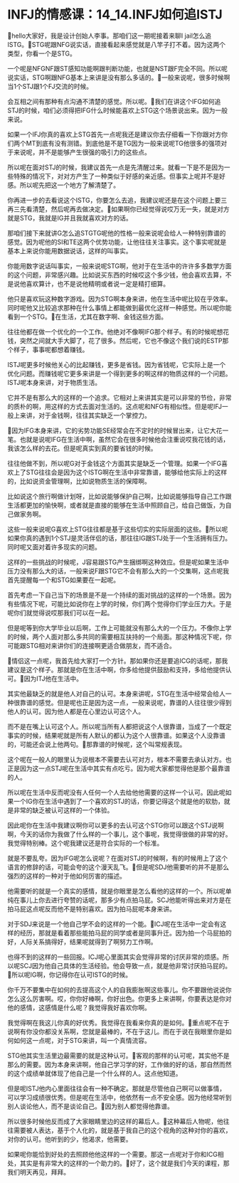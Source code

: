 # INFJ的情感课：14_14.INFJ如何追ISTJ

🎼hello大家好，我是设计创始人李事。那咱们这一期呢接着来聊I jail怎么追ISTG。🎼STG呢跟NFG说实话，直接看起来感觉就是八竿子打不着。因为这两个类型，你看一个是STG。

一个呢是NFGNF跟ST感知功能啊跟判断功能，也就是NST跟F完全不同。所以呢说实话，STG啊跟NFG基本上来讲是没有那么多话的。🎼一般来说呢，很多时候啊当1个STJ跟1个FJ交流的时候。

会互相之间有那种有点沟通不清楚的感觉。所以呢。🎼我们在讲这个IFG如何追STJ的时候，咱们必须得把IFG什么时候能喜欢上STG这个场景说出来。因为一般来说。

如果一个IFJ你真的喜欢上STG首先一点呢我还是建议你去仔细看一下你跟对方你们两个MT到底有没有测错。到底他是不是TG因为一般来说呢TG他很多的强项对于来说呢，并不是能够产生很强的吸引力的这些点。

所以呢在面对STJ的时候，我建议首先一点是先清醒过来。就看一下是不是因为一些特殊的情况下，对对方产生了一种类似于好感的亲近感。但事实上呢并不是好感。所以呢先把这一个地方了解清楚了。

你再进一步的去看说这个ISTG，你要怎么去追，我建议呢还是在这个问题上要三再三先看清楚，然后呢再去做决定。🎼如果啊你已经觉得说哎万无一失，就是对方就是STG，我就是IG并且我就喜欢对方的话。

那咱们接下来就讲G怎么追STGTG呢他的性格一般来说呢会给人一种特别靠谱的感觉。因为呢他的SI和TE这两个优势功能，让他往往关注事实。这个事实呢就是基本上来说你能用数据说话，这样的叫事实。

你能用数字说话叫事实，一般来说呢STG啊，他对于在生活中的许许多多数学方面的这个问题，非常感兴趣。比如说买东西的时候哎这个多少钱，他会喜欢去算，不是说他喜欢算计，也不是说他精明或者说一定是精打细算。

他只是喜欢玩这种数字游戏。因为STG啊本身来讲，他在生活中呢比较在乎效率。同时呢他又比较追求那种在什么事情上都能做到最优化这样一种感觉。所以呢你能看到一个STG。🎼在生活，尤其在数字啊、金钱这些方面。

往往他都在做一个优化的一个工作。他绝对不像啊IFG那个样子。有的时候呢想花钱，突然之间就大手大脚了，花了很多。然后呢，它也不像这个我们说的ESTP那个样子，事事呢都想着赚钱。

ISTJ呢更多时候他关心的比起赚钱，更多是省钱。因为省钱呢，它实际上是一个优化问题。而赚钱呢它更多来讲是一个得到更多的啊这样的物质这样的一个问题。ISTJ呢本身来讲，对于物质生活。

它并不是有那么大的这样的一个追求。它相对上来讲其实是可以非常的节俭，非常的质朴的啊，用这样的方式去面对生活的。这点呢和NFG有相似性。但是呢IFJ一般上来讲，对于金钱啊，往往其实缺乏一个掌控力。

🎼因为IFG本身来讲，它的劣势功能SE经常会在不定时的时候冒出来，让它大花一笔。也就是说呢IFG在生活中啊，虽然它会在很多时候他会注重说哎我花钱的话，我该怎么样的去花。但是呢真实到真的要省钱的时候。

往往他做不到，所以呢G对于金钱这个方面其实是缺乏一个管理。如果一个IFG喜欢上了STG往往会是因为这个ISTG啊在生活中非常靠谱，能够给他实际上的这样的，比如说资金管理啊，比如说物质生活的保障啊。

比如说这个旅行啊做计划呀，比如说能够保护自己啊，比如说能够指导自己工作跟生活都更加的愉快啊，或者就是直接的能够在生活中照顾自己，给自己做饭，为自己做家务啊。

这些一般来说呢G喜欢上STG往往都是基于这些切实的实际层面的这些。🎼所以呢如果你真的遇到1个STJ是灵活伴侣的话，那往往IG跟STJ处于一个生活拥有压力。同时呢又面对着许多现实的问题。

这样的一些挑战的时候呢，J容易跟STG产生捆绑啊这种效应。但是呢如果生活中压力没有那么大的话，一般来说F跟STG它不会有那么大的一个交集啊，这点呢我首先提醒每一个和STG如果要在一起呢。

首先考虑一下自己当下的场景是不是一个持续的面对挑战的这样的一个场景。因为有些情况下呢，可能比如说你在上学的时候，你们两个觉得你们学业压力大。于是呢你们就觉得说哎那我们可以在一起。

但是呢等到你大学毕业以后啊，工作上可能就没有那么大的一个压力。不像你上学的时候，两个人面对那么多共同的需要相互扶持的一个局面。那这种情况下呢，你可能跟STG相对来讲你们的连接啊更适合做朋友，而不适合。

🎼情侣这一点呢，我首先给大家打一个方针。那如果你还是要追ICG的话呢，那我建议是这个样子。那就是你在生活中啊，你多给他提供鼓励和支持，多给他提供认可。🎼因为ITJ他在生活中。

其实他最缺乏的就是他人对自己的认可。本身来讲呢，STG在生活中经常会给人一种很靠谱的感觉。但是呢也正是因为这一点，一般来说呢，靠谱的人往往很少得到他人的认可。因为他人都是在心里边认可这个人。

而不是在嘴上认可这个人。所以呢当所有人都把说这个人很靠谱，当成了一个既定事实的时候，结果呢就是所有人默认的都认为这个人很靠谱。如果这个人没靠谱的，可能还会说上他两句。🎼那靠谱的时候呢，这个叫常规表现。

这个呢在一般人的眼里认为说根本不需要去认可对方，根本不需要去承认对方。也正是因为这一点STJ呢在生活中其实有点吃亏。因为呢大家都觉得他是那个最靠谱的人。

所以呢在生活中反而呢没有人任何一个人去给他他需要的这样一个认可。因此呢如果一个IG你在生活中遇到了一个喜欢的STJ的话，你要记得这个就是他的软肋，就是非常的缺乏被认可这样的一个体验。

因此呢你在生活中我建议啊你可以更多的去认可这个STG你可以跟这个STJ说啊啊，今天的话你为我做了什么样的一个事儿，这个事呢，我觉得很做的非常的好。我觉得特别棒。这个呢我建议还是符合实际的一个标准。

就是不要乱夸。因为IFG呢怎么说呢？在面对STJ的时候啊，有的时候用上了这个语言的修辞的话，可能会夸的这个漫天乱飞。🎼但是呢SDJ他需要听的并不是那么强烈的这样的一种对于他如何厉害的描述。

他需要听的就是一个真实的感情，就是你眼里是怎么看他的这样的一个。所以呢单纯在事儿上你去进行夸赞的话呢，那多少有点拍马屁。SCJ他能听得出来对方是在拍马屁这点呢反而他不是特别喜欢。因为拍马屁呢本身来讲。

对于SDJ来说是一个他自己学不会的这样的一个能。🎼ICJ呢在生活中一定会有这样的经历，那就是看着那些能拍马屁的同学或者是同事升迁。因为拍一个马屁拍的好，人际关系搞得好，结果呢就得到了啊努力工作啊。

也得不到的这样的一些回报。ICJ呢心里面其实会觉得非常的讨厌非常的烦感。所以呢SCJ因为他自己具体的生活经验。他会导致一点，就是他非常讨厌拍马屁的。🎼所以呢IG啊，你记得你在认可ISTG的时候。

你千万不要集中在如何的去提高这个人的自我膨胀啊这些事儿。你不要跟他说说你怎么这么厉害啊。哎，你你好棒啊，你好出色。你更多上来讲啊，你要表达是你对他的感情，这感情是什么呢？我觉得我好喜欢你啊。

我觉得啊在我这儿你真的好优秀。我觉得在我看来你真的是如何。🎼重点呢不在于说啊有你没你都没关系啊，您就是最棒的，不在于这儿。而在于说在我眼里你是如何如何这一点呢，对于STG来讲，叫一个真情流容。

STG他其实生活里边最需要的就是这种认可。🎼客观的那样的认可呢，其实他不是那么的需要。因为本身来讲啊，他自己学习学的好，工作做的好的话，那自然而然的这个成绩单就体现了他自己是一个什么样的人。这点他知道。

但是呢ISTJ他内心里面往往会有一种不确定。那就是尽管他自己啊可以做事情，可以学习成绩很优秀。但是呢在生活中，他依然有一点不安全感。因为他经常听到别人谈论他人，而不是谈论自己。🎼因为别人都觉得他靠谱。

所以很多时候他反而成了大家眼睛里边的这样的幕后人。🎼这种幕后人物呢，他往往需要被人表达，基于个人化的，就是基于我自己的这个视角的这种对你的喜欢，对你的认可。他听到的少，他渴求，他需要。

如果呢你能恰到好处的去照顾他他这样的一个需要。那这一点呢对于你和ICG相处，其实是有非常大的这样的一个助力的。🎼好了，这个就是我们今天的课程，那我们明天再见，拜拜。

